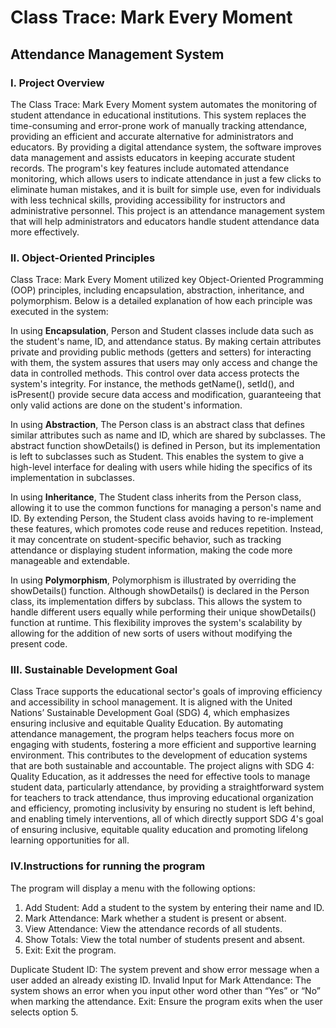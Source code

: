 # **Class Trace: Mark Every Moment**
## **Attendance Management System**

### **I. Project Overview**

  The Class Trace: Mark Every Moment system automates the monitoring of student attendance in educational institutions. This system replaces the time-consuming and error-prone work of manually tracking attendance, providing an efficient and accurate alternative for administrators and educators. By providing a digital attendance system, the software improves data management and assists educators in keeping accurate student records. The program's key features include automated attendance monitoring, which allows users to indicate attendance in just a few clicks to eliminate human mistakes, and it is built for simple use, even for individuals with less technical skills, providing accessibility for instructors and administrative personnel. This project is an attendance management system that will help administrators and educators handle student attendance data more effectively. 

### **II. Object-Oriented Principles**

  Class Trace: Mark Every Moment utilized key Object-Oriented Programming (OOP) principles, including encapsulation, abstraction, inheritance, and polymorphism. Below is a detailed explanation of how each principle was executed in the system:

In using **Encapsulation**,
  Person and Student classes include data such as the student's name, ID, and attendance status. By making certain attributes private and providing public methods (getters and setters) for interacting with them, the system assures that users may only access and change the data in controlled methods. This control over data access protects the system's integrity. For instance, the methods getName(), setId(), and isPresent() provide secure data access and modification, guaranteeing that only valid actions are done on the student's information.

In using **Abstraction**,
  The Person class is an abstract class that defines similar attributes such as name and ID, which are shared by subclasses. The abstract function showDetails() is defined in Person, but its implementation is left to subclasses such as Student. This enables the system to give a high-level interface for dealing with users while hiding the specifics of its implementation in subclasses.

In using **Inheritance**,
  The Student class inherits from the Person class, allowing it to use the common functions for managing a person's name and ID. By extending Person, the Student class avoids having to re-implement these features, which promotes code reuse and reduces repetition. Instead, it may concentrate on student-specific behavior, such as tracking attendance or displaying student information, making the code more manageable and extendable.

In using **Polymorphism**,
  Polymorphism is illustrated by overriding the showDetails() function. Although showDetails() is declared in the Person class, its implementation differs by subclass. This allows the system to handle different users equally while performing their unique showDetails() function at runtime. This flexibility improves the system's scalability by allowing for the addition of new sorts of users without modifying the present code.

### **III. Sustainable Development Goal**
Class Trace supports the educational sector's goals of improving efficiency and accessibility in school management. It is aligned with the United Nations’ Sustainable Development Goal (SDG) 4, which emphasizes ensuring inclusive and equitable Quality Education. By automating attendance management, the program helps teachers focus more on engaging with students, fostering a more efficient and supportive learning environment. This contributes to the development of education systems that are both sustainable and accountable. The project aligns with SDG 4: Quality Education, as it addresses the need for effective tools to manage student data, particularly attendance, by providing a straightforward system for teachers to track attendance, thus improving educational organization and efficiency, promoting inclusivity by ensuring no student is left behind, and enabling timely interventions, all of which directly support SDG 4's goal of ensuring inclusive, equitable quality education and promoting lifelong learning opportunities for all.

### **IV.Instructions for running the program**

The program will display a menu with the following options:
1. Add Student: Add a student to the system by entering their name and ID.
2. Mark Attendance: Mark whether a student is present or absent.
3. View Attendance: View the attendance records of all students.
4. Show Totals: View the total number of students present and absent.
5. Exit: Exit the program.
   
Duplicate Student ID: The system prevent and show error message when a user added an already existing ID.
Invalid Input for Mark Attendance: The system shows an error when you input other word other than “Yes” or “No” when marking the attendance.
Exit: Ensure the program exits when the user selects option 5.
